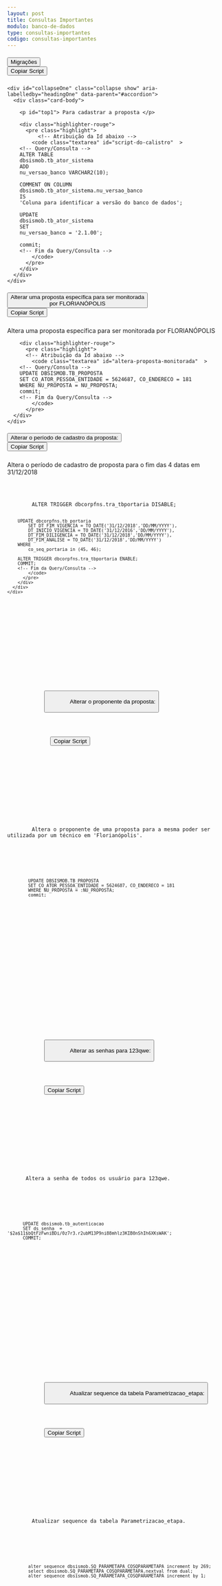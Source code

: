 ```yaml
---
layout: post
title: Consultas Importantes
modulo: banco-de-dados
type: consultas-importantes
codigo: consultas-importantes
---
```

<style media="screen">
  textarea {
    height: 0; 
  }
</style>

<div id="accordion">
  <div class="card">
    <div class="card-header" id="headingOne">
      <h5 class="mb-0">
        <div class="row">
          <div class="col-md-8">
            <button class="btn btn-link" data-toggle="collapse" data-target="#collapseOne" aria-expanded="true" aria-controls="collapseOne">
              Migrações
            </button>
          </div>
          <div class="col-md-2">
            <input id="myButton1" type="button" class="copiar btn"  onclick="copiar('script-do-calistro', 'myButton1')" data-container="body" data-toggle="popover" data-placement="bottom" data-content="" title="Aviso" value="Copiar Script">
          </div>
        </div>
      </h5>
    </div>

    <div id="collapseOne" class="collapse show" aria-labelledby="headingOne" data-parent="#accordion">
      <div class="card-body">

        <p id="top1"> Para cadastrar a proposta </p>

        <div class="highlighter-rouge">
          <pre class="highlight">
              <!-- Atribuição da Id abaixo -->
            <code class="textarea" id="script-do-calistro"  >
        <!-- Query/Consulta -->
        ALTER TABLE
        dbsismob.tb_ator_sistema
        ADD
        nu_versao_banco VARCHAR2(10);

        COMMENT ON COLUMN
        dbsismob.tb_ator_sistema.nu_versao_banco
        IS
        'Coluna para identificar a versão do banco de dados';

        UPDATE
        dbsismob.tb_ator_sistema
        SET
        nu_versao_banco = '2.1.00';

        commit;
        <!-- Fim da Query/Consulta -->
            </code>
          </pre>
        </div>
      </div>
    </div>
  </div>
  <div class="card">
    <div class="card-header" id="headingTwo">
      <h5 class="mb-0">
        <div class="row">
          <div class="col-md-8">
            <button class="btn btn-link" data-toggle="collapse" data-target="#collapseTwo" aria-expanded="true" aria-controls="collapseTwo">
              Alterar uma proposta específica para ser monitorada<br> por FLORIANÓPOLIS
            </button>
          </div>
          <div class="col-md-2">
            <input id="myButton2" type="button" class="copiar btn"  onclick="copiar('altera-proposta-monitorada', 'myButton2')" data-container="body" data-toggle="popover" data-placement="bottom" data-content="" title="Aviso" value="Copiar Script">
          </div>
        </div>
      </h5>
    </div>
    <div id="collapseTwo" class="collapse" aria-labelledby="headingTwo" data-parent="#accordion">
      <div class="card-body">
        Altera uma proposta específica para ser monitorada por FLORIANÓPOLIS

        <div class="highlighter-rouge">
          <pre class="highlight">
          <!-- Atribuição da Id abaixo -->
            <code class="textarea" id="altera-proposta-monitorada"  >
        <!-- Query/Consulta -->
        UPDATE DBSISMOB.TB_PROPOSTA
        SET CO_ATOR_PESSOA_ENTIDADE = 5624687, CO_ENDERECO = 181
        WHERE NU_PROPOSTA = NU_PROPOSTA;
        commit;
        <!-- Fim da Query/Consulta -->
            </code>
          </pre>
      </div>
    </div>
  </div>
  <div class="card">
    <div class="card-header" id="headingThree">
      <h5 class="mb-0">
        <div class="row">
          <div class="col-md-8">
            <button class="btn btn-link" data-toggle="collapse" data-target="#collapseThree" aria-expanded="true" aria-controls="collapseThree">
            Alterar o período de cadastro da proposta:
            </button>
          </div>
          <div class="col-md-2">
              <input id="myButton3" type="button" class="copiar btn"  onclick="copiar('altera-periodo-proposta', 'myButton3')" data-container="body" data-toggle="popover" data-placement="bottom" data-content="" title="Aviso" value="Copiar Script">
          </div>
        </div>
      </h5>
    </div>
    <div id="collapseThree" class="collapse" aria-labelledby="headingThree" data-parent="#accordion">
      <div class="card-body">
        Altera o período de cadastro de proposta para o fim das 4 datas em 31/12/2018
        <div class="highlighter-rouge">
          <pre class="highlight">
          <!-- Atribuição da Id abaixo -->
            <code class="textarea" id="altera-periodo-proposta"  >
        <!-- Query/Consulta -->
        ALTER TRIGGER dbcorpfns.tra_tbportaria DISABLE;

        UPDATE dbcorpfns.tb_portaria
            SET DT_FIM_VIGENCIA = TO_DATE('31/12/2018','DD/MM/YYYY'),
            DT_INICIO_VIGENCIA = TO_DATE('31/12/2016','DD/MM/YYYY'),
            DT_FIM_DILIGENCIA = TO_DATE('31/12/2018','DD/MM/YYYY'),
            DT_FIM_ANALISE = TO_DATE('31/12/2018','DD/MM/YYYY')
        WHERE
            co_seq_portaria in (45, 46);

        ALTER TRIGGER dbcorpfns.tra_tbportaria ENABLE;
        COMMIT;
        <!-- Fim da Query/Consulta -->
            </code>
          </pre>
        </div>
      </div>
    </div>
  </div>
  <div class="card">
    <div class="card-header" id="headingFour">
      <h5 class="mb-0">
        <div class="row">
          <div class="col-md-8">
            <button class="btn btn-link" data-toggle="collapse" data-target="#collapseFour" aria-expanded="true" aria-controls="collapseFour">
              Alterar o proponente da proposta:
            </button>
          </div>
          <div class="col-md-2">
              <input id="myButton4" type="button" class="copiar btn"  onclick="copiar('altera-proponente', 'myButton4')" data-container="body" data-toggle="popover" data-placement="bottom" data-content="" title="Aviso" value="Copiar Script">
          </div>
        </div>
      </h5>
    </div>
    <div id="collapseFour" class="collapse" aria-labelledby="headingFour" data-parent="#accordion">
      <div class="card-body">
        Altera o proponente de uma proposta para a mesma poder ser utilizada por um técnico em 'Florianópolis'.
        <div class="highlighter-rouge">
          <pre class="highlight">
          <!-- Atribuição da Id abaixo -->
            <code class="textarea" id="altera-proponente"  >
        <!-- Query/Consulta -->
        UPDATE DBSISMOB.TB_PROPOSTA
        SET CO_ATOR_PESSOA_ENTIDADE = 5624687, CO_ENDERECO = 181
        WHERE NU_PROPOSTA = :NU_PROPOSTA;
        commit;
        <!-- Fim da Query/Consulta -->
            </code>
          </pre>
        </div>
      </div>
    </div>
  </div>
  <div class="card">
    <div class="card-header" id="headingFive">
      <h5 class="mb-0">
        <div class="row">
          <div class="col-md-8">
            <button class="btn btn-link" data-toggle="collapse" data-target="#collapseFive" aria-expanded="true" aria-controls="collapseFive">
              Alterar as senhas para 123qwe:
            </button>
          </div>
          <div class="col-md-2">
            <input id="myButton5" type="button" class="copiar btn"  onclick="copiar('altera-senhas', 'myButton5')" data-container="body" data-toggle="popover" data-placement="bottom" data-content="" title="Aviso" value="Copiar Script">
          </div>
        </div>
      </h5>
    </div>
    <div id="collapseFive" class="collapse" aria-labelledby="headingFive" data-parent="#accordion">
      <div class="card-body">
      Altera a senha de todos os usuário para 123qwe.
        <div class="highlighter-rouge">
          <pre class="highlight">
        <!-- Atribuição da Id abaixo -->
            <code class="textarea" id="altera-senhas"  >
      <!-- Query/Consulta -->
      UPDATE dbsismob.tb_autenticacao
      SET ds_senha  = '$2a$11$bQtFzFwniBDi/0z7r3.r2ubM13P9ni88mhlz3KIB0nShIh6XKsWAK';
      COMMIT;
      <!-- Fim da Query/Consulta -->
            </code>
          </pre>
        </div>
      </div>
    </div>
  </div>
  <div class="card">
    <div class="card-header" id="headingSix">
      <h5 class="mb-0">
        <div class="row">
          <div class="col-md-8">
            <button class="btn btn-link" data-toggle="collapse" data-target="#collapseSix" aria-expanded="true" aria-controls="collapseSix">
              Atualizar sequence da tabela Parametrizacao_etapa:
            </button>
          </div>
          <div class="col-md-2">
            <input id="myButton6" type="button" class="copiar btn"  onclick="copiar('altera-sequence', 'myButton6')" data-container="body" data-toggle="popover" data-placement="bottom" data-content="" title="Aviso" value="Copiar Script">
          </div>
        </div>
      </h5>
    </div>
    <div id="collapseSix" class="collapse" aria-labelledby="headingSix" data-parent="#accordion">
      <div class="card-body">
        Atualizar sequence da tabela Parametrizacao_etapa.
        <div class="highlighter-rouge">
          <pre class="highlight">
          <!-- Atribuição da Id abaixo -->
            <code class="textarea" id="altera-sequence"  >
        <!-- Query/Consulta -->
        alter sequence dbsismob.SQ_PARAMETAPA_COSQPARAMETAPA increment by 269;
        select dbsismob.SQ_PARAMETAPA_COSQPARAMETAPA.nextval from dual;
        alter sequence dbsismob.SQ_PARAMETAPA_COSQPARAMETAPA increment by 1;
        <!-- Fim da Query/Consulta -->
            </code>
          </pre>
        </div>
      </div>
    </div>
  </div>
  <div class="card">
    <div class="card-header" id="headingSeven">
      <h5 class="mb-0">
        <div class="row">
          <div class="col-md-8">
            <button class="btn btn-link" data-toggle="collapse" data-target="#collapseSeven" aria-expanded="true" aria-controls="collapseSeven">
              Buscar algum CNES para inserir na <br>etapa de funcionamento:
            </button>
          </div>
          <div class="col-md-2">
            <input id="myButton7" type="button" class="copiar btn"  onclick="copiar('busca-cnes', 'myButton7')" data-container="body" data-toggle="popover" data-placement="bottom" data-content="" title="Aviso" value="Copiar Script">
          </div>
        </div>
      </h5>
    </div>
    <div id="collapseSeven" class="collapse" aria-labelledby="headingSeven" data-parent="#accordion">
      <div class="card-body">
        Busca todos os CNES de um município específico, não levando em consideração o 'Tipo de Obra'.
        <div class="highlighter-rouge">
          <pre class="highlight">
          <!-- Atribuição da Id abaixo -->
            <code class="textarea"  id="busca-cnes"  >
        <!-- Query/Consulta -->
        select CO_CNES, NO_BAIRRO from DBCNESRJ.TB_ESTABELECIMENTO where CO_MUNICIPIO_GESTOR = Código do Município;
        <!-- Fim da Query/Consulta -->
            </code>
          </pre>
        </div>
      </div>
    </div>
  </div>
  <div class="card">
    <div class="card-header" id="headingEight">
      <h5 class="mb-0">
        <div class="row">
          <div class="col-md-8">
            <button class="btn btn-link" data-toggle="collapse" data-target="#collapseEight" aria-expanded="true" aria-controls="collapseEight">
              Buscar CNPJ de uma FMS/FES específica:
            </button>
          </div>
          <div class="col-md-2">
            <input id="myButton8" type="button" class="copiar btn"  onclick="copiar('busca-cnpj', 'myButton8')" data-container="body" data-toggle="popover" data-placement="bottom" data-content="" title="Aviso" value="Copiar Script">
          </div>
        </div>
      </h5>
    </div>
    <div id="collapseEight" class="collapse" aria-labelledby="headingEight" data-parent="#accordion">
      <div class="card-body">
        Busca o CNPJ de uma entidade através do nome do município/estado que a representa.

        <div class="highlighter-rouge">
          <pre class="highlight">
          <!-- Atribuição da Id abaixo -->
            <code class="textarea"  id="busca-cnpj"  >
        <!-- Query/Consulta -->
        SELECT NO_PADRONIZADO, NU_CNPJ
        FROM DBSISMOB.TB_ATOR_PESSOA_ENTIDADE
        WHERE NO_PADRONIZADO LIKE '%NOME_CIDADE_EM_CAPS%';
        <!-- Fim da Query/Consulta -->
            </code>
          </pre>
        </div>
      </div>
    </div>
  </div>
  <div class="card">
    <div class="card-header" id="headingNine">
      <h5 class="mb-0">
        <div class="row">
          <div class="col-md-8">
            <button class="btn btn-link" data-toggle="collapse" data-target="#collapseNine" aria-expanded="true" aria-controls="collapseNine">
              Buscar o IBGE de um município específico:
            </button>
          </div>
          <div class="col-md-2">
            <input id="myButton9" type="button" class="copiar btn"  onclick="copiar('busca-ibge', 'myButton9')" data-container="body" data-toggle="popover" data-placement="bottom" data-content="" title="Aviso" value="Copiar Script">
          </div>
        </div>
      </h5>
    </div>
    <div id="collapseNine" class="collapse" aria-labelledby="headingNine" data-parent="#accordion">
      <div class="card-body">
        Busca o código IBGE do município.

        <div class="highlighter-rouge">
          <pre class="highlight">
          <!-- Atribuição da Id abaixo -->
            <code class="textarea"    id="busca-ibge" >
        <!-- Query/Consulta -->
        SELECT CO_MUNICIPIO_IBGE FROM DBSISMOB.TB_ATOR_PESSOA_ENTIDADE
        WHERE NO_PADRONIZADO LIKE %NOME_CIDADE_EM_CAPS%';
        <!-- Fim da Query/Consulta -->
            </code>
          </pre>
        </div>
      </div>
    </div>
  </div>
  <div class="card">
    <div class="card-header" id="headingTen">
      <h5 class="mb-0">
        <div class="row">
          <div class="col-md-8">
            <button class="btn btn-link" data-toggle="collapse" data-target="#collapseTen" aria-expanded="true" aria-controls="collapseTen">
              Buscar todos os perfis que estão expirados:
            </button>
          </div>
          <div class="col-md-2">
            <input id="myButton10" type="button" class="copiar btn"  onclick="copiar('busca-perfis-expirados', 'myButton10')" data-container="body" data-toggle="popover" data-placement="bottom" data-content="" title="Aviso" value="Copiar Script">
          </div>
        </div>
      </h5>
    </div>
    <div id="collapseTen" class="collapse" aria-labelledby="headingTen" data-parent="#accordion">
      <div class="card-body">
        Busca todos os perfis que estão com o período de utilização expirados.

        <div class="highlighter-rouge">
          <pre class="highlight">
          <!-- Atribuição da Id abaixo -->
            <code class="textarea"   id="busca-perfis-expirados"  >
        <!-- Query/Consulta -->
        SELECT dadoPessoal.NU_CPF, atorPapel.DT_FIM, entidade.NU_CNPJ
        FROM DBSISMOB.TB_ATOR_PAPEL atorPapel

        INNER JOIN DBSISMOB.TB_ATOR_PESSOA_ENTIDADE entidade
        ON entidade.CO_ATOR = atorPapel.CO_ATOR_PESSOA_ENTIDADE

        INNER JOIN DBSISMOB.TB_ATOR_PESSOA_FISICA pessoaFisica
        ON pessoaFisica.CO_ATOR = atorPapel.CO_ATOR

        INNER JOIN DBSISMOB.TB_ATOR_DADO_PESSOAL dadoPessoal
        ON dadoPessoal.CO_SEQ_ATOR_DADO_PESSOAL = pessoaFisica.CO_ATOR_DADO_PESSOAL

        WHERE atorPapel.DT_FIM < DATA_DE_HOJE (DD/MM/AAAA)’';
        <!-- Fim da Query/Consulta -->
            </code>
          </pre>
        </div>
      </div>
    </div>
  </div>
  <div class="card">
    <div class="card-header" id="headingEleven">
      <h5 class="mb-0">
        <div class="row">
          <div class="col-md-8">
            <button class="btn btn-link" data-toggle="collapse" data-target="#collapseEleven" aria-expanded="true" aria-controls="collapseEleven">
              Criar programas e emendas para um município específico:
            </button>
          </div>
          <div class="col-md-2">
            <input id="myButton11" type="button" class="copiar btn"  onclick="copiar('criar-programas-emendas', 'myButton11')" data-container="body" data-toggle="popover" data-placement="bottom" data-content="" title="Aviso" value="Copiar Script">
          </div>
        </div>
      </h5>
    </div>
    <div id="collapseEleven" class="collapse" aria-labelledby="headingEleven" data-parent="#accordion">
      <div class="card-body">
        Cria 5 programas e 5 programas com 5 emendas cada no FMS de Florianópolis.

        Caso queira adicionar emendas para outros municipios é necessario trocar apenas os valores de  <code>CNPJ_FUNCDO_FLORIPA</code>
        e o <code>CO_MUNICIPIO_IBGE_FLORIPA</code> que podem ser encontrados na tabela <code>TB_PESSOA_ENTIDADE</code>

        <div class="highlighter-rouge">
          <pre class="highlight">
          <!-- Atribuição da Id abaixo -->
            <code class="textarea" id="criar-programas-emendas"  >
        <!-- Query/Consulta -->
        ALTER TRIGGER DBCORPFNS.TRA_RLPRGESTOBJETOESFERA DISABLE;
        INSERT INTO DBCORPFNS.RL_PROGRAMA_ACAO (CO_PROGRAMA, CO_ACAO, NU_ANO_EXERCICIO) VALUES ('UFSC', 'UFSC', '2018');
        DECLARE
        CNPJ_FUNCDO_FLORIPA VARCHAR2(14) := '08935681000191';
        CO_MUNICIPIO_IBGE_FLORIPA VARCHAR2(6) := '420540';
        CO_SEQ_ACAO_ID VARCHAR(4) := 'UFSC';
        ANO VARCHAR(4) := '2018';
        QUANTIDADE_OBJETOS_PROGRAMA NUMBER(2):= 5;
        QUANTIDADE_OBJETOS_EMENDA NUMBER(2):= 5;
        QUANTIDADE_EMENDAS NUMBER(2):= 5;
        VALOR NUMBER(10) := 1234567890;
        VALOR_EMENDA NUMBER(10) := VALOR / QUANTIDADE_EMENDAS;
        ID_PARLAMENTAR VARCHAR(4):= '5265';
        BEGIN

        FOR TIPO_PROPOSTA IN (SELECT * FROM DBPROPOSTAFNS.TB_TIPO_PROPOSTA) LOOP
        FOR I IN 1..QUANTIDADE_OBJETOS_PROGRAMA LOOP

        INSERT INTO DBCORPFNS.VW_ESFERA_TIPO_ENT_ATIVO_PES (CO_SEQ_ESFERA_TIPO_ENT_PESSOA,NU_CPF_CNPJ_PESSOA,CO_TIPO_ENTIDADE)
        (SELECT MAX(CO_SEQ_ESFERA_TIPO_ENT_PESSOA) + 1,CNPJ_FUNCDO_FLORIPA,'13' FROM DBCORPFNS.VW_ESFERA_TIPO_ENT_ATIVO_PES);

        INSERT INTO DBPROPOSTAFNS.TB_OBJETO (CO_SEQ_OBJETO, DS_OBJETO, CO_GND, NU_ANO_EXERCICIO, ST_ATIVO)
          (SELECT MAX(CO_SEQ_OBJETO) + 1, 'TESTE INTERNO - BRIDGE' || (MAX(CO_SEQ_OBJETO) + 1), '4', ANO, 'S' FROM DBPROPOSTAFNS.TB_OBJETO);

        DECLARE LAST_VALUE_OBJ NUMBER;
        BEGIN
        SELECT MAX(CO_SEQ_OBJETO) INTO LAST_VALUE_OBJ FROM DBPROPOSTAFNS.TB_OBJETO;

        INSERT INTO DBPROPOSTAFNS.RL_TIPOPROPOSTA_OBJETO (CO_SEQ_TIPOPROPOSTA_OBJETO,CO_TIPO_PROPOSTA,CO_TIPO_RECURSO,CO_OBJETO,CO_ACAO)
        (SELECT MAX(CO_SEQ_TIPOPROPOSTA_OBJETO) + 1, TIPO_PROPOSTA.CO_TIPO_PROPOSTA,'2',LAST_VALUE_OBJ,CO_SEQ_ACAO_ID FROM DBPROPOSTAFNS.RL_TIPOPROPOSTA_OBJETO);

        DECLARE LAST_VALUE_TIPO_PROPOSTA_OBJ NUMBER;
        BEGIN
        SELECT MAX(CO_SEQ_TIPOPROPOSTA_OBJETO) INTO LAST_VALUE_TIPO_PROPOSTA_OBJ FROM DBPROPOSTAFNS.RL_TIPOPROPOSTA_OBJETO;

        INSERT INTO DBCORPFNS.RL_PRGEST_OBJETO_ESFERA (CO_SEQ_PRGEST_OBJETO_ESFERA,CO_PROGRAMA_ESTRATEGICO,CO_TIPOPROPOSTA_OBJETO,CO_ESFERA_ADMINISTRATIVA)
          (SELECT MAX(CO_SEQ_PRGEST_OBJETO_ESFERA) + 1, '245',LAST_VALUE_TIPO_PROPOSTA_OBJ,'02' FROM DBCORPFNS.RL_PRGEST_OBJETO_ESFERA);

        DECLARE LAST_VALUE_OBJ_ESFERA NUMBER;
        BEGIN
        SELECT MAX(CO_SEQ_PRGEST_OBJETO_ESFERA) INTO LAST_VALUE_OBJ_ESFERA FROM DBCORPFNS.RL_PRGEST_OBJETO_ESFERA;

        INSERT INTO DBPROPOSTAFNS.RL_PRGESTOBJESF_TIPOENTIDADE (CO_PRGEST_OBJETO_ESFERA,CO_TIPO_ENTIDADE)
        VALUES (LAST_VALUE_OBJ_ESFERA,'13');

        INSERT INTO DBPROPOSTAFNS.TB_INDICACAO_OBJETO (CO_SEQ_INDIC_OBJETO, VL_OBJETO, DS_OBSERVACAO, NU_CPF_CNPJ_PESSOA, DS_USUARIO, DS_IP_USUARIO, CO_PRGEST_OBJETO_ESFERA)
          (SELECT MAX(CO_SEQ_INDIC_OBJETO) + 1, VALOR, 'INDICAÇÃO OBJETO - TESTE INTERNO BRIDGE', CNPJ_FUNCDO_FLORIPA, 'TESTE BRIDGE', '127.0.0.1', LAST_VALUE_OBJ_ESFERA FROM DBPROPOSTAFNS.TB_INDICACAO_OBJETO);

        DECLARE LAST_VALUE_INDIC_OBJ NUMBER;
        BEGIN
        SELECT MAX(CO_SEQ_INDIC_OBJETO) INTO LAST_VALUE_INDIC_OBJ FROM DBPROPOSTAFNS.TB_INDICACAO_OBJETO;

        INSERT INTO DBPROPOSTACONVENIO.RL_INDOBJ_PROJETO (CO_SEQ_INDOBJ_EMENDA_PROJETO, CO_INDIC_OBJETO, CO_EMENDA, CO_PROCESSO, VL_INDICADO, DS_USUARIO, DS_IP_USUARIO, ST_LIMITE_SRI)
          (SELECT MAX(CO_SEQ_INDOBJ_EMENDA_PROJETO) + 1, LAST_VALUE_INDIC_OBJ, NULL, NULL, VALOR, 'TESTE SISMOB - BRIDGE', '127.0.0.1', 'N' FROM DBPROPOSTACONVENIO.RL_INDOBJ_PROJETO);

        END;
        END;
        END;
        END;
        END LOOP;

        FOR J IN 1..QUANTIDADE_OBJETOS_EMENDA LOOP

        INSERT INTO DBCORPFNS.VW_ESFERA_TIPO_ENT_ATIVO_PES (CO_SEQ_ESFERA_TIPO_ENT_PESSOA,NU_CPF_CNPJ_PESSOA,CO_TIPO_ENTIDADE)
        (SELECT MAX(CO_SEQ_ESFERA_TIPO_ENT_PESSOA) + 1,CNPJ_FUNCDO_FLORIPA,'13' FROM DBCORPFNS.VW_ESFERA_TIPO_ENT_ATIVO_PES);

        INSERT INTO DBPROPOSTAFNS.TB_OBJETO (CO_SEQ_OBJETO, DS_OBJETO, CO_GND, NU_ANO_EXERCICIO, ST_ATIVO)
          (SELECT MAX(CO_SEQ_OBJETO) + 1, 'TESTE INTERNO - BRIDGE - CO_SEQ_OBJETO = ' || (MAX(CO_SEQ_OBJETO) + 1), '4', ANO, 'S' FROM DBPROPOSTAFNS.TB_OBJETO);

        DECLARE LAST_VALUE_OBJ2 NUMBER;
        BEGIN
        SELECT MAX(CO_SEQ_OBJETO) INTO LAST_VALUE_OBJ2 FROM DBPROPOSTAFNS.TB_OBJETO;

        INSERT INTO DBPROPOSTAFNS.RL_TIPOPROPOSTA_OBJETO (CO_SEQ_TIPOPROPOSTA_OBJETO,CO_TIPO_PROPOSTA,CO_TIPO_RECURSO,CO_OBJETO,CO_ACAO)
        (SELECT MAX(CO_SEQ_TIPOPROPOSTA_OBJETO) + 1,TIPO_PROPOSTA.CO_TIPO_PROPOSTA,'2',LAST_VALUE_OBJ2,'UFSC' FROM DBPROPOSTAFNS.RL_TIPOPROPOSTA_OBJETO);

        DECLARE LAST_VALUE_TIPO_PROPOSTA_OBJ2 NUMBER;
        BEGIN
        SELECT MAX(CO_SEQ_TIPOPROPOSTA_OBJETO) INTO LAST_VALUE_TIPO_PROPOSTA_OBJ2 FROM DBPROPOSTAFNS.RL_TIPOPROPOSTA_OBJETO;

        INSERT INTO DBCORPFNS.RL_PRGEST_OBJETO_ESFERA (CO_SEQ_PRGEST_OBJETO_ESFERA,CO_PROGRAMA_ESTRATEGICO,CO_TIPOPROPOSTA_OBJETO,CO_ESFERA_ADMINISTRATIVA)
          (SELECT MAX(CO_SEQ_PRGEST_OBJETO_ESFERA) + 1, '245',LAST_VALUE_TIPO_PROPOSTA_OBJ2,'02' FROM DBCORPFNS.RL_PRGEST_OBJETO_ESFERA);

        DECLARE LAST_VALUE_OBJ_ESFERA2 NUMBER;
        BEGIN
        SELECT MAX(CO_SEQ_PRGEST_OBJETO_ESFERA) INTO LAST_VALUE_OBJ_ESFERA2 FROM DBCORPFNS.RL_PRGEST_OBJETO_ESFERA;

        INSERT INTO DBPROPOSTAFNS.RL_PRGESTOBJESF_TIPOENTIDADE (CO_PRGEST_OBJETO_ESFERA,CO_TIPO_ENTIDADE)
        VALUES (LAST_VALUE_OBJ_ESFERA2,'13');

        INSERT INTO DBPROPOSTAFNS.TB_INDICACAO_OBJETO (CO_SEQ_INDIC_OBJETO, VL_OBJETO, DS_OBSERVACAO, NU_CPF_CNPJ_PESSOA, DS_USUARIO, DS_IP_USUARIO, CO_PRGEST_OBJETO_ESFERA)
          (SELECT MAX(CO_SEQ_INDIC_OBJETO) + 1, VALOR, 'INDICAÇÃO OBJETO - TESTE INTERNO BRIDGE', CNPJ_FUNCDO_FLORIPA, 'TESTE BRIDGE', '127.0.0.1', LAST_VALUE_OBJ_ESFERA2 FROM DBPROPOSTAFNS.TB_INDICACAO_OBJETO);

        DECLARE LAST_VALUE_INDIC_OBJ2 NUMBER;
        BEGIN
        SELECT MAX(CO_SEQ_INDIC_OBJETO) INTO LAST_VALUE_INDIC_OBJ2 FROM DBPROPOSTAFNS.TB_INDICACAO_OBJETO;

        INSERT INTO DBCORPFNS.TB_FUNCIONAL (CO_PTRES,NU_ANO_EXERCICIO,CO_ACAO,CO_PROGRAMA,CO_FUNCIONAL)
        (SELECT MAX(CO_PTRES) + 1,ANO,CO_SEQ_ACAO_ID,'0000','10301121485812104' FROM DBCORPFNS.TB_FUNCIONAL);

        DECLARE LAST_VALUE_FUNCIONAL NUMBER;
        BEGIN
        SELECT MAX(CO_PTRES) INTO LAST_VALUE_FUNCIONAL FROM DBCORPFNS.TB_FUNCIONAL;

        FOR K IN 1..QUANTIDADE_EMENDAS LOOP

        INSERT INTO DBPROPOSTAFNS.TB_EMENDA (CO_SEQ_EMENDA, NU_EMENDA, NU_FONTE, NU_ANO_EXERCICIO, DS_TITULO, CO_PTRES, CO_GND, CO_MODALIDADE, CO_PARLAMENTAR, CO_MUNICIPIO_IBGE, VL_EMENDA, ST_BLOQUEADA, VL_SALDO_EMENDA, CO_OBJETO)
          (SELECT MAX(CO_SEQ_EMENDA) + 1, '012345' || K, '0123', ANO, 'EMENDA DE TESTE - BRIDGE', LAST_VALUE_FUNCIONAL, '3', '40', ID_PARLAMENTAR, CO_MUNICIPIO_IBGE_FLORIPA, VALOR, 'N', VALOR, LAST_VALUE_OBJ2 FROM DBPROPOSTAFNS.TB_EMENDA);

        DECLARE LAST_VALUE_EMENDA2 NUMBER;
        BEGIN
        SELECT MAX(CO_SEQ_EMENDA) INTO LAST_VALUE_EMENDA2 FROM DBPROPOSTAFNS.TB_EMENDA;

        INSERT INTO DBPROPOSTACONVENIO.RL_INDOBJ_PROJETO (CO_SEQ_INDOBJ_EMENDA_PROJETO, CO_INDIC_OBJETO, CO_EMENDA, VL_INDICADO, DS_USUARIO, DS_IP_USUARIO, ST_LIMITE_SRI)
          (SELECT MAX(CO_SEQ_INDOBJ_EMENDA_PROJETO) + 1, LAST_VALUE_INDIC_OBJ2, LAST_VALUE_EMENDA2, VALOR_EMENDA, 'TESTE SISMOB - BRIDGE', '127.0.0.1', 'N' FROM DBPROPOSTACONVENIO.RL_INDOBJ_PROJETO);

        END;
        END LOOP;
        END;
        END;
        END;
        END;
        END;
        END LOOP;
        END LOOP;
        END;
        <!-- Fim da Query/Consulta -->
            </code>
          </pre>
        </div>
      </div>
    </div>
  </div>
  <div class="card">
    <div class="card-header" id="headingTwelve">
      <h5 class="mb-0">
        <div class="row">
          <div class="col-md-8">
            <button class="btn btn-link" data-toggle="collapse" data-target="#collapseTwelve" aria-expanded="true" aria-controls="collapseTwelve">
              Criar solicitação de etapa:
            </button>
          </div>
          <div class="col-md-2">
            <input id="myButton12" type="button" class="copiar btn"  onclick="copiar('criar-solicitacao-etapa', 'myButton12')" data-container="body" data-toggle="popover" data-placement="bottom" data-content="" title="Aviso" value="Copiar Script">
          </div>
        </div>
      </h5>
    </div>
    <div id="collapseTwelve" class="collapse" aria-labelledby="headingTwelve" data-parent="#accordion">
      <div class="card-body">
        Cria uma solicitação de etapa anterior a etapa de uma proposta específica.

        <div class="highlighter-rouge">
          <pre class="highlight">
          <!-- Atribuição da Id abaixo -->
            <code class="textarea"  id="criar-solicitacao-etapa"  >
        <!-- Query/Consulta -->
        :XXXX;
        define var_co_proposta = &XXXX;

        UPDATE DBSISMOB.TB_TRAMITE
        SET ST_ABERTO   = 'N', st_ultimo='N'
        WHERE CO_PROPOSTA =
        &var_co_proposta
        AND CO_TIPO_TRAMITE in (2,10);

        UPDATE DBSISMOB.TB_SOLICITACAO_PARCELA
        SET ST_ULTIMO   ='N'
        WHERE CO_PROPOSTA =
        &var_co_proposta;

        INSERT
        INTO DBSISMOB.TB_SOLICITACAO_PARCELA
        (CO_SEQ_SOLICITACAO_PARCELA, CO_PARCELA,ST_REGISTRO_ATIVO, CO_ETAPA_PROPOSTA,ST_ULTIMO, CO_PROPOSTA,CO_SITUACAO_SOLICITACAO)
        VALUES
        (
          DBSISMOB.SQ_SOLPARCELA_COSEQSOLPARCELA.NEXTVAL,
          1,
          'S',
          1,
          'S',
          &var_co_proposta,
          1
        );

        INSERT
        INTO DBSISMOB.TB_TRAMITE
        (
          CO_SEQ_TRAMITE,
          CO_ATOR_PAPEL,
          DT_TRAMITE,
          ST_REGISTRO_ATIVO,
          CO_TIPO_TRAMITE,
          ST_ABERTO,
          CO_SOLICITACAO_PARCELA,
          TP_SERIALIZADOR,
          NU_UNICO,
          ST_ULTIMO,
          DS_TRAMITE,
          CO_PROPOSTA
        )
        VALUES
        (
          DBSISMOB.SQ_TRAMITE_COSEQTRAMITE.NEXTVAL,
          2,
          CURRENT_TIMESTAMP,
          'S',
          10,
          'S',
          DBSISMOB.SQ_SOLPARCELA_COSEQSOLPARCELA.CURRVAL,
          0,
          SYS_GUID(),
          'S',
          'Obra concluída e solicitada superação da etapa de ação preparatória da obra, dados importados do SISMOB 1.0, desativado em 07/03/2017',
          &var_co_proposta
        );
        <!-- Fim da Query/Consulta -->
            </code>
          </pre>
        </div>
      </div>
    </div>
  </div>
  <div class="card">
    <div class="card-header" id="headingThirteen">
      <h5 class="mb-0">
        <div class="row">
          <div class="col-md-8">
            <button class="btn btn-link" data-toggle="collapse" data-target="#collapseThirteen" aria-expanded="true" aria-controls="collapseThirteen">
              Inserir as diligências e alteração de endereço:
            </button>
          </div>
          <div class="col-md-2">
            <input id="myButton13" type="button" class="copiar btn"  onclick="copiar('inserir-diligencias-endereco', 'myButton13')" data-container="body" data-toggle="popover" data-placement="bottom" data-content="" title="Aviso" value="Copiar Script">
          </div>
        </div>
      </h5>
    </div>
    <div id="collapseThirteen" class="collapse" aria-labelledby="headingThirteen" data-parent="#accordion">
      <div class="card-body">
        Inclui as diligências para uma 'Solicitação de alteração de endereço'.

        <div class="highlighter-rouge">
          <pre class="highlight">
          <!-- Atribuição da Id abaixo -->
            <code class="textarea" id="inserir-diligencias-endereco"  >
        <!-- Query/Consulta -->
        INSERT INTO DBSISMOB.tb_diligencia (co_seq_diligencia, co_tipo_diligencia, co_parcela, tp_solicitacao_tramite, co_parametrizacao, st_registro_ativo, co_tipo_tramite, co_etapa_proposta) WITH diligencia AS (
            SELECT MAX(co_seq_diligencia) + 1 AS co FROM tb_diligencia) SELECT diligencia.co, 20200025, NULL, 1, 1,'S', NULL, 1 FROM diligencia;

        INSERT INTO tb_diligencia (co_seq_diligencia, co_tipo_diligencia, co_parcela, tp_solicitacao_tramite, co_parametrizacao, st_registro_ativo, co_tipo_tramite, co_etapa_proposta) WITH diligencia AS (
            SELECT MAX(co_seq_diligencia) + 1 AS co FROM tb_diligencia) SELECT diligencia.co, 849999, NULL, 1, 1,'S', NULL, 1 FROM diligencia;

        INSERT INTO tb_diligencia (co_seq_diligencia, co_tipo_diligencia, co_parcela, tp_solicitacao_tramite, co_parametrizacao, st_registro_ativo, co_tipo_tramite, co_etapa_proposta) WITH diligencia AS (
            SELECT MAX(co_seq_diligencia) + 1 AS co FROM tb_diligencia) SELECT diligencia.co, 369999, NULL, 1, 1, 'S', NULL, 1 FROM diligencia;

        COMMIT;
        <!-- Fim da Query/Consulta -->
            </code>
          </pre>
        </div>
      </div>
    </div>
  </div>
  <div class="card">
    <div class="card-header" id="headingFourteen">
      <h5 class="mb-0">
        <div class="row">
          <div class="col-md-8">
            <button class="btn btn-link" data-toggle="collapse" data-target="#collapseFourteen" aria-expanded="true" aria-controls="collapseFourteen">
              Migração para ser executado no novo dump:
            </button>
          </div>
          <div class="col-md-2">
            <input id="myButton14" type="button" class="copiar btn"  onclick="copiar('migracao-novo-dump', 'myButton14')" data-container="body" data-toggle="popover" data-placement="bottom" data-content="" title="Aviso" value="Copiar Script">
          </div>
        </div>
      </h5>
    </div>
    <div id="collapseFourteen" class="collapse" aria-labelledby="headingFourteen" data-parent="#accordion">
      <div class="card-body">
        Migração que precisa ser executada no novo dump. Necessário executar antes de subir o servidor.

        <div class="highlighter-rouge">
          <pre class="highlight">
          <!-- Atribuição da Id abaixo -->
            <code class="textarea"     id="migracao-novo-dump"  >
        <!-- Query/Consulta -->
        ALTER TABLE DBSISMOB.TB_PARECER_BLOQUEIO RENAME TO TB_BLOQUEIO;
        ALTER TABLE DBSISMOB.TB_BLOQUEIO DROP CONSTRAINT PK_PARECERBLOQUEIO;
        ALTER TABLE DBSISMOB.TB_BLOQUEIO DROP COLUMN CO_TRAMITE CASCADE CONSTRAINTS;
        ALTER TABLE DBSISMOB.TB_BLOQUEIO ADD (NU_REGISTRO NUMBER(12) NOT NULL);
        COMMENT ON COLUMN DBSISMOB.TB_BLOQUEIO.NU_REGISTRO IS 'Número do registro a ser bloqueado.';
        ALTER TABLE DBSISMOB.TB_BLOQUEIO MODIFY (CO_OPERACAO NOT NULL);
        ALTER TABLE DBSISMOB.TB_BLOQUEIO ADD CONSTRAINT PK_BLOQUEIO PRIMARY KEY (NU_REGISTRO,CO_OPERACAO) ENABLE;

        DELETE FROM DBSISMOB.TB_TIPO_OPERACAO;
        INSERT INTO DBSISMOB.TB_TIPO_OPERACAO (CO_SEQ_TIPO_OPERACAO, DS_TIPO_OPERACAO) VALUES ('1', 'Proposta');
        INSERT INTO DBSISMOB.TB_TIPO_OPERACAO (CO_SEQ_TIPO_OPERACAO, DS_TIPO_OPERACAO) VALUES ('2', 'Usuário');
        INSERT INTO DBSISMOB.TB_TIPO_OPERACAO (CO_SEQ_TIPO_OPERACAO, DS_TIPO_OPERACAO) VALUES ('3', 'Solicitação de acesso');
        <!-- Fim da Query/Consulta -->
            </code>
          </pre>
        </div>
      </div>
    </div>
  </div>
  <div class="card" style="display:none;">
    <div class="card-header" id="headingFifteen">
      <h5 class="mb-0">
        <div class="col-md-8">
          <button class="btn btn-link" data-toggle="collapse" data-target="#collapseFifteen" aria-expanded="true" aria-controls="collapseFifteen">

          </button>
        </div>
        <div class="col-md-2">

        </div>
      </h5>
    </div>
    <div id="collapseFifteen" class="collapse" aria-labelledby="headingFifteen" data-parent="#accordion">
      <div class="card-body">
        Anim pariatur cliche reprehenderit, enim eiusmod high life accusamus terry richardson ad squid. 3 wolf moon officia aute, non cupidatat skateboard dolor brunch. Food truck quinoa nesciunt laborum eiusmod. Brunch 3 wolf moon tempor, sunt aliqua put a bird on it squid single-origin coffee nulla assumenda shoreditch et. Nihil anim keffiyeh helvetica, craft beer labore wes anderson cred nesciunt sapiente ea proident. Ad vegan excepteur butcher vice lomo. Leggings occaecat craft beer farm-to-table, raw denim aesthetic synth nesciunt you probably haven't heard of them accusamus labore sustainable VHS.
      </div>
    </div>
  </div>
  <div class="card">
    <div class="card-header" id="headingSixteen">
      <h5 class="mb-0">
        <div class="row">
          <div class="col-md-8">
            <button class="btn btn-link" data-toggle="collapse" data-target="#collapseSixteen" aria-expanded="true" aria-controls="collapseSixteen">
              Popular base de solicitações:
            </button>
          </div>
          <div class="col-md-2">
            <input id="myButton14" type="button" class="copiar btn"  onclick="copiar('solicitacoes-na-base', 'myButton14')" data-container="body" data-toggle="popover" data-placement="bottom" data-content="" title="Aviso" value="Copiar Script">
          </div>
        </div>
      </h5>
    </div>
    <div id="collapseSixteen" class="collapse" aria-labelledby="headingSixteen" data-parent="#accordion">
      <div class="card-body">
        Apaga todas as solicitações atuais (etapa, prorrogação de prazo, etc) e cria 3 solicitações em cada situação possível para cada tipo de situação (útil para testar os filtros das listagens).

        <div class="highlighter-rouge">
          <pre class="highlight">
          <!-- Atribuição da Id abaixo -->
            <code class="textarea" id="solicitacoes-na-base"  >
        <!-- Query/Consulta -->
        ----------------------------------- DESATIVANDO TODAS AS SOLICITAÇÕES  -----------------------------------
        UPDATE TB_SOLICITACAO_PARCELA
        SET ST_REGISTRO_ATIVO = 'N', ST_ULTIMO = 'N';
        DELETE FROM DBSISMOB.TB_SOLICITACAO_PRORROGACAO
        WHERE CO_SEQ_SOLICITACAO_PRORROGACAO > 681;
        UPDATE TB_CANCELAMENTO_OBRA_PROPONEN
        SET ST_REGISTRO_ATIVO = 'N';
        UPDATE dbsismob.tb_solicitacao_alteracao_endrc
        SET ST_REGISTRO_ATIVO = 'N';

        ----------------------------------- SOLICITACAO DE ALTERAÇÃO DE ENDEREÇO  -----------------------------------
        UPDATE dbsismob.tb_solicitacao_alteracao_endrc
        SET st_registro_ativo = 'S', co_situacao_solicitacao = 1
        WHERE CO_SEQ_SOLICITACAO_ALTRC_ENDRC IN (1, 21, 41, 61, 81);

        UPDATE dbsismob.tb_solicitacao_alteracao_endrc
        SET st_registro_ativo = 'S', co_situacao_solicitacao = 2
        WHERE CO_SEQ_SOLICITACAO_ALTRC_ENDRC IN (101, 121, 141, 161, 181);

        UPDATE dbsismob.tb_solicitacao_alteracao_endrc
        SET st_registro_ativo = 'S', co_situacao_solicitacao = 3
        WHERE CO_SEQ_SOLICITACAO_ALTRC_ENDRC IN (201, 221, 241, 261, 281);

        UPDATE dbsismob.tb_solicitacao_alteracao_endrc
        SET st_registro_ativo = 'S', co_situacao_solicitacao = 4
        WHERE CO_SEQ_SOLICITACAO_ALTRC_ENDRC IN (301, 321, 341, 361, 381);

        UPDATE dbsismob.tb_solicitacao_alteracao_endrc
        SET st_registro_ativo = 'S', co_situacao_solicitacao = 5
        WHERE CO_SEQ_SOLICITACAO_ALTRC_ENDRC IN (401, 421, 441, 461, 481);

        UPDATE dbsismob.tb_solicitacao_alteracao_endrc
        SET st_registro_ativo = 'S', co_situacao_solicitacao = 6
        WHERE CO_SEQ_SOLICITACAO_ALTRC_ENDRC IN (501, 521, 541, 561, 581);

        UPDATE dbsismob.tb_solicitacao_alteracao_endrc
        SET st_registro_ativo = 'S', co_situacao_solicitacao = 7
        WHERE CO_SEQ_SOLICITACAO_ALTRC_ENDRC IN (601, 621, 641, 661, 681);

        ----------------------------------- SOLICITACAO DE PRORROGAÇÃO DE PRAZO -----------------------------------
        UPDATE dbsismob.TB_SOLICITACAO_PRORROGACAO
        SET co_situacao_solicitacao = 1
        WHERE CO_SEQ_SOLICITACAO_PRORROGACAO IN (1, 21, 41, 61, 81);

        UPDATE dbsismob.TB_SOLICITACAO_PRORROGACAO
        SET co_situacao_solicitacao = 2
        WHERE CO_SEQ_SOLICITACAO_PRORROGACAO IN (101, 121, 141, 161, 181);

        UPDATE dbsismob.TB_SOLICITACAO_PRORROGACAO
        SET co_situacao_solicitacao = 3
        WHERE CO_SEQ_SOLICITACAO_PRORROGACAO IN (201, 221, 241, 261, 281);

        UPDATE dbsismob.TB_SOLICITACAO_PRORROGACAO
        SET co_situacao_solicitacao = 4
        WHERE CO_SEQ_SOLICITACAO_PRORROGACAO IN (301, 321, 341, 361, 381);

        UPDATE dbsismob.TB_SOLICITACAO_PRORROGACAO
        SET co_situacao_solicitacao = 5
        WHERE CO_SEQ_SOLICITACAO_PRORROGACAO IN (401, 421, 441, 461, 481);

        UPDATE dbsismob.TB_SOLICITACAO_PRORROGACAO
        SET co_situacao_solicitacao = 6
        WHERE CO_SEQ_SOLICITACAO_PRORROGACAO IN (501, 521, 541, 561, 581);

        UPDATE dbsismob.TB_SOLICITACAO_PRORROGACAO
        SET co_situacao_solicitacao = 7
        WHERE CO_SEQ_SOLICITACAO_PRORROGACAO IN (601, 621, 641, 661, 681);

        ----------------------------------- SOLICITACAO DE CANCELAMENTO DA OBRA -----------------------------------
        UPDATE dbsismob.TB_CANCELAMENTO_OBRA_PROPONEN
        SET st_registro_ativo = 'S', co_situacao_solicitacao = 1
        WHERE CO_SEQ_TB_CANCELA_OBRA_PROPONE IN (1, 21, 41, 61, 81);

        UPDATE dbsismob.TB_CANCELAMENTO_OBRA_PROPONEN
        SET st_registro_ativo = 'S', co_situacao_solicitacao = 2
        WHERE CO_SEQ_TB_CANCELA_OBRA_PROPONE IN (101, 121, 141, 161, 181);

        UPDATE dbsismob.TB_CANCELAMENTO_OBRA_PROPONEN
        SET st_registro_ativo = 'S', co_situacao_solicitacao = 3
        WHERE CO_SEQ_TB_CANCELA_OBRA_PROPONE IN (201, 221, 241, 261, 281);

        UPDATE dbsismob.TB_CANCELAMENTO_OBRA_PROPONEN
        SET st_registro_ativo = 'S', co_situacao_solicitacao = 4
        WHERE CO_SEQ_TB_CANCELA_OBRA_PROPONE IN (301, 321, 341, 361, 381);

        UPDATE dbsismob.TB_CANCELAMENTO_OBRA_PROPONEN
        SET st_registro_ativo = 'S', co_situacao_solicitacao = 5
        WHERE CO_SEQ_TB_CANCELA_OBRA_PROPONE IN (401, 421, 441, 461, 481);

        UPDATE dbsismob.TB_CANCELAMENTO_OBRA_PROPONEN
        SET st_registro_ativo = 'S', co_situacao_solicitacao = 6
        WHERE CO_SEQ_TB_CANCELA_OBRA_PROPONE IN (501, 521, 541, 561, 581);

        UPDATE dbsismob.TB_CANCELAMENTO_OBRA_PROPONEN
        SET st_registro_ativo = 'S', co_situacao_solicitacao = 7
        WHERE CO_SEQ_TB_CANCELA_OBRA_PROPONE IN (601, 621, 641, 661, 701);

        -----------------------------  SOLICITACAO DE SUPERAÇÃO DE ETAPA AÇÃO PREPARATÓRIA  -----------------------------
        UPDATE dbsismob.TB_SOLICITACAO_PARCELA
        SET st_registro_ativo = 'S', co_situacao_solicitacao = 1, co_etapa_proposta = 1, st_ultimo = 'S'
        WHERE CO_SEQ_SOLICITACAO_PARCELA IN (1, 21, 41, 61, 81);

        UPDATE dbsismob.TB_SOLICITACAO_PARCELA
        SET st_registro_ativo = 'S', co_situacao_solicitacao = 2, co_etapa_proposta = 1, st_ultimo = 'S'
        WHERE CO_SEQ_SOLICITACAO_PARCELA IN (101, 121, 141, 161, 181);

        UPDATE dbsismob.TB_SOLICITACAO_PARCELA
        SET st_registro_ativo = 'S', co_situacao_solicitacao = 4, co_etapa_proposta = 1, st_ultimo = 'S'
        WHERE CO_SEQ_SOLICITACAO_PARCELA IN (301, 321, 341, 361, 381);

        UPDATE dbsismob.TB_SOLICITACAO_PARCELA
        SET st_registro_ativo = 'S', co_situacao_solicitacao = 5, co_etapa_proposta = 1, st_ultimo = 'S'
        WHERE CO_SEQ_SOLICITACAO_PARCELA IN (401, 421, 441, 461, 481);

        UPDATE dbsismob.TB_SOLICITACAO_PARCELA
        SET st_registro_ativo = 'S', co_situacao_solicitacao = 6, co_etapa_proposta = 1, st_ultimo = 'S'
        WHERE CO_SEQ_SOLICITACAO_PARCELA IN (501, 521, 541, 561, 581);

        UPDATE dbsismob.TB_SOLICITACAO_PARCELA
        SET st_registro_ativo = 'S', co_situacao_solicitacao = 7, co_etapa_proposta = 1, st_ultimo = 'S'
        WHERE CO_SEQ_SOLICITACAO_PARCELA IN (601, 621, 641, 661, 681);

        -----------------------------  SOLICITACAO DE SUPERAÇÃO DE ETAPA DE INÍCIO DE EXECUÇÃO -----------------------------
        UPDATE dbsismob.TB_SOLICITACAO_PARCELA
        SET st_registro_ativo = 'S', co_situacao_solicitacao = 1, co_etapa_proposta = 2, st_ultimo = 'S'
        WHERE CO_SEQ_SOLICITACAO_PARCELA IN (701, 721, 741, 761, 781);

        UPDATE dbsismob.TB_SOLICITACAO_PARCELA
        SET st_registro_ativo = 'S', co_situacao_solicitacao = 2, co_etapa_proposta = 2, st_ultimo = 'S'
        WHERE CO_SEQ_SOLICITACAO_PARCELA IN (801, 821, 841, 861, 881);

        UPDATE dbsismob.TB_SOLICITACAO_PARCELA
        SET st_registro_ativo = 'S', co_situacao_solicitacao = 4, co_etapa_proposta = 2, st_ultimo = 'S'
        WHERE CO_SEQ_SOLICITACAO_PARCELA IN (901, 921, 941, 961, 981);

        UPDATE dbsismob.TB_SOLICITACAO_PARCELA
        SET st_registro_ativo = 'S', co_situacao_solicitacao = 5, co_etapa_proposta = 2, st_ultimo = 'S'
        WHERE CO_SEQ_SOLICITACAO_PARCELA IN (1001, 1021, 1041, 1061, 1081);

        UPDATE dbsismob.TB_SOLICITACAO_PARCELA
        SET st_registro_ativo = 'S', co_situacao_solicitacao = 6, co_etapa_proposta = 2, st_ultimo = 'S'
        WHERE CO_SEQ_SOLICITACAO_PARCELA IN (1101, 1121, 1141, 1161, 1181);

        UPDATE dbsismob.TB_SOLICITACAO_PARCELA
        SET st_registro_ativo = 'S', co_situacao_solicitacao = 7, co_etapa_proposta = 2, st_ultimo = 'S'
        WHERE CO_SEQ_SOLICITACAO_PARCELA IN (1201, 1221, 1241, 1261, 1281);

        ----------------------------  SOLICITACAO DE SUPERAÇÃO DE ETAPA DE EXECUÇÃO E CONCLUSÃO ----------------------------
        UPDATE dbsismob.TB_SOLICITACAO_PARCELA
        SET st_registro_ativo = 'S', co_situacao_solicitacao = 1, co_etapa_proposta = 3, st_ultimo = 'S'
        WHERE CO_SEQ_SOLICITACAO_PARCELA IN (1301, 1321, 1341, 1361, 1381);

        UPDATE dbsismob.TB_SOLICITACAO_PARCELA
        SET st_registro_ativo = 'S', co_situacao_solicitacao = 2, co_etapa_proposta = 3, st_ultimo = 'S'
        WHERE CO_SEQ_SOLICITACAO_PARCELA IN (1401, 1421, 1441, 1461, 1481);

        UPDATE dbsismob.TB_SOLICITACAO_PARCELA
        SET st_registro_ativo = 'S', co_situacao_solicitacao = 4, co_etapa_proposta = 3, st_ultimo = 'S'
        WHERE CO_SEQ_SOLICITACAO_PARCELA IN (1501, 1521, 1541, 1561, 1581);

        UPDATE dbsismob.TB_SOLICITACAO_PARCELA
        SET st_registro_ativo = 'S', co_situacao_solicitacao = 5, co_etapa_proposta = 3, st_ultimo = 'S'
        WHERE CO_SEQ_SOLICITACAO_PARCELA IN (1601, 1621, 1641, 1661, 1681);

        UPDATE dbsismob.TB_SOLICITACAO_PARCELA
        SET st_registro_ativo = 'S', co_situacao_solicitacao = 6, co_etapa_proposta = 3, st_ultimo = 'S'
        WHERE CO_SEQ_SOLICITACAO_PARCELA IN (1701, 1721, 1741, 1761, 1781);

        UPDATE dbsismob.TB_SOLICITACAO_PARCELA
        SET st_registro_ativo = 'S', co_situacao_solicitacao = 7, co_etapa_proposta = 3, st_ultimo = 'S'
        WHERE CO_SEQ_SOLICITACAO_PARCELA IN (1801, 1821, 1841, 1861, 1881);

        COMMIT;
        <!-- Fim da Query/Consulta -->
            </code>
          </pre>
        </div>
      </div>
    </div>
  </div>
  <div class="card">
    <div class="card-header" id="headingEighteen">
      <h5 class="mb-0">
        <div class="row">
          <div class="col-md-8">
            <button class="btn btn-link" data-toggle="collapse" data-target="#collapseEighteen" aria-expanded="true" aria-controls="collapseEighteen">
              Priorizar todas as propostas:
            </button>
          </div>
          <div class="col-md-2">
            <input id="myButton16" type="button" class="copiar btn"  onclick="copiar('priorizar-propostas', 'myButton16')" data-container="body" data-toggle="popover" data-placement="bottom" data-content="" title="Aviso" value="Copiar Script">
          </div>
        </div>
      </h5>
    </div>
    <div id="collapseEighteen" class="collapse" aria-labelledby="headingEighteen" data-parent="#accordion">
      <div class="card-body">
        Prioriza todas as propostas cadastradas até então para poder ser emitido o parecer de habilitação.

        <div class="highlighter-rouge">
          <pre class="highlight">
          <!-- Atribuição da Id abaixo -->
            <code class="textarea"     id="priorizar-propostas"  >
        <!-- Query/Consulta -->
        update DBPROPOSTACONVENIO.TB_PROJETO
        set ST_PRIORIDADE = 'S';
        <!-- Fim da Query/Consulta -->
            </code>
          </pre>
        </div>
      </div>
    </div>
  </div>
  <div class="card">
    <div class="card-header" id="headingNineteen">
      <h5 class="mb-0">
        <div class="row">
          <div class="col-md-8">
            <button class="btn btn-link" data-toggle="collapse" data-target="#collapseNineteen" aria-expanded="true" aria-controls="collapseNineteen">
              Remover questão dos questionários
            </button>
          </div>
          <div class="col-md-2">
            <input id="myButton17" type="button" class="copiar btn"  onclick="copiar('remover-questoes-questionario', 'myButton17')" data-container="body" data-toggle="popover" data-placement="bottom" data-content="" title="Aviso" value="Copiar Script">
          </div>
        </div>
      </h5>
    </div>
    <div id="collapseNineteen" class="collapse" aria-labelledby="headingNineteen" data-parent="#accordion">
      <div class="card-body">
        Remove a maioria das questões de todos os questionários, deixando apenas com 1 questão.

        <div class="highlighter-rouge">
          <pre class="highlight">
              <!-- Atribuição da Id abaixo -->
            <code class="textarea" id="remover-questoes-questionario"  >
        <!-- Query/Consulta -->
        UPDATE
            DBSISMOB.TB_QUESTIONARIO_PERGUNTA
        SET
            st_registro_ativo = 'N'
        WHERE
            co_seq_questionario_pergunta
                NOT IN (SELECT co_seq_questionario_pergunta
                        FROM dbsismob.tb_questionario_pergunta qp
                        WHERE co_seq_questionario_pergunta = (SELECT MIN(co_seq_questionario_pergunta)
                                                                FROM dbsismob.tb_questionario_pergunta
                                                                WHERE co_questionario = qp.co_questionario));
        COMMIT;
        <!-- Fim da Query/Consulta -->
            </code>
          </pre>
        </div>
      </div>
    </div>
  </div>
  <div class="card">
    <div class="card-header" id="headingTwenty">
      <h5 class="mb-0">
        <div class="row">
          <div class="col-md-8">
            <button class="btn btn-link" data-toggle="collapse" data-target="#collapseTwenty" aria-expanded="true" aria-controls="collapseTwenty">
              Reverter parecer de superação de etapa:
            </button>
          </div>
          <div class="col-md-2">
            <input id="myButton18" type="button" class="copiar btn"  onclick="copiar('reverter-parecer-superacao', 'myButton18')" data-container="body" data-toggle="popover" data-placement="bottom" data-content="" title="Aviso" value="Copiar Script">
          </div>
        </div>
      </h5>
    </div>
    <div id="collapseTwenty" class="collapse" aria-labelledby="headingTwenty" data-parent="#accordion">
      <div class="card-body">
        Altera a situação da proposta para o estado anterior ao de um parecer.

        <div class="highlighter-rouge">
          <pre class="highlight">
              <!-- Atribuição da Id abaixo -->
            <code class="textarea" id="reverter-parecer-superacao"  >
        <!-- Query/Consulta -->
        :XXXX;
        DEFINE var_co_proposta = &XXXX;

        UPDATE DBSISMOB.TB_SOLICITACAO_PARCELA
        SET CO_SITUACAO_SOLICITACAO = 1
        WHERE CO_PROPOSTA = &&var_co_proposta;

        UPDATE DBSISMOB.TB_TRAMITE
        SET ST_REGISTRO_ATIVO = 'N'
        WHERE CO_TIPO_TRAMITE = 2 AND ST_ULTIMO = 'S' AND CO_PROPOSTA = &&var_co_proposta;

        UPDATE DBSISMOB.TB_TRAMITE
        SET ST_ABERTO = 'S', CO_PARECER = NULL
        WHERE ST_ULTIMO = 'S' AND CO_TIPO_TRAMITE = 10 AND CO_PROPOSTA = &&var_co_proposta;

        UPDATE DBSISMOB.TB_PARECER
        SET ST_REGISTRO_ATIVO ='N'
        WHERE co_seq_parecer IN (
        SELECT co_parecer
        FROM DBSISMOB.TB_TRAMITE
        WHERE CO_TIPO_TRAMITE = 2 AND ST_ULTIMO = 'S' AND CO_PROPOSTA = &&var_co_proposta);

        UPDATE TB_OBRA
        SET CO_SITUACAO_OBRA = 0
        WHERE CO_PROPOSTA = &&var_co_proposta;

        COMMIT;
        <!-- Fim da Query/Consulta -->
            </code>
          </pre>
        </div>
      </div>
    </div>
  </div>
<!-- Modelo -->
  <div class="card" style="display:none;">
    <div class="card-header" id="headingTwentyOne">
      <h5 class="mb-0">
        <div class="col-md-8">
          <button class="btn btn-link" data-toggle="collapse" data-target="#collapseTwentyOne" aria-expanded="true" aria-controls="collapseTwentyOne">

          </button>
        </div>
        <div class="col-md-2">

        </div>
      </h5>
    </div>
    <div id="collapseTwentyOne" class="collapse" aria-labelledby="headingTwentyOne" data-parent="#accordion">
      <div class="card-body">
        Anim pariatur cliche reprehenderit, enim eiusmod high life accusamus terry richardson ad squid. 3 wolf moon officia aute, non cupidatat skateboard dolor brunch. Food truck quinoa nesciunt laborum eiusmod. Brunch 3 wolf moon tempor, sunt aliqua put a bird on it squid single-origin coffee nulla assumenda shoreditch et. Nihil anim keffiyeh helvetica, craft beer labore wes anderson cred nesciunt sapiente ea proident. Ad vegan excepteur butcher vice lomo. Leggings occaecat craft beer farm-to-table, raw denim aesthetic synth nesciunt you probably haven't heard of them accusamus labore sustainable VHS.
      </div>
    </div>
  </div>
<!-- Fim do Modelo -->
</div> <!-- End Collapse -->
